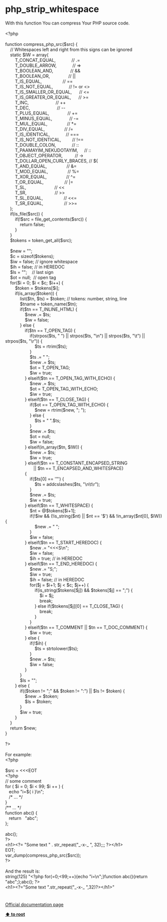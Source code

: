 # php_strip_whitespace




<div class="phpcode"><span class="html">
With this function You can compress Your PHP source code.<br><br><span class="default">&lt;?php<br><br></span><span class="keyword">function </span><span class="default">compress_php_src</span><span class="keyword">(</span><span class="default">$src</span><span class="keyword">) {<br>&#xA0; &#xA0; </span><span class="comment">// Whitespaces left and right from this signs can be ignored<br>&#xA0; &#xA0; </span><span class="keyword">static </span><span class="default">$IW </span><span class="keyword">= array(<br>&#xA0; &#xA0; &#xA0; &#xA0; </span><span class="default">T_CONCAT_EQUAL</span><span class="keyword">,&#xA0; &#xA0; &#xA0; &#xA0; &#xA0; &#xA0;&#xA0; </span><span class="comment">// .=<br>&#xA0; &#xA0; &#xA0; &#xA0; </span><span class="default">T_DOUBLE_ARROW</span><span class="keyword">,&#xA0; &#xA0; &#xA0; &#xA0; &#xA0; &#xA0;&#xA0; </span><span class="comment">// =&gt;<br>&#xA0; &#xA0; &#xA0; &#xA0; </span><span class="default">T_BOOLEAN_AND</span><span class="keyword">,&#xA0; &#xA0; &#xA0; &#xA0; &#xA0; &#xA0; &#xA0; </span><span class="comment">// &amp;&amp;<br>&#xA0; &#xA0; &#xA0; &#xA0; </span><span class="default">T_BOOLEAN_OR</span><span class="keyword">,&#xA0; &#xA0; &#xA0; &#xA0; &#xA0; &#xA0; &#xA0;&#xA0; </span><span class="comment">// ||<br>&#xA0; &#xA0; &#xA0; &#xA0; </span><span class="default">T_IS_EQUAL</span><span class="keyword">,&#xA0; &#xA0; &#xA0; &#xA0; &#xA0; &#xA0; &#xA0; &#xA0;&#xA0; </span><span class="comment">// ==<br>&#xA0; &#xA0; &#xA0; &#xA0; </span><span class="default">T_IS_NOT_EQUAL</span><span class="keyword">,&#xA0; &#xA0; &#xA0; &#xA0; &#xA0; &#xA0;&#xA0; </span><span class="comment">// != or &lt;&gt;<br>&#xA0; &#xA0; &#xA0; &#xA0; </span><span class="default">T_IS_SMALLER_OR_EQUAL</span><span class="keyword">,&#xA0; &#xA0; &#xA0; </span><span class="comment">// &lt;=<br>&#xA0; &#xA0; &#xA0; &#xA0; </span><span class="default">T_IS_GREATER_OR_EQUAL</span><span class="keyword">,&#xA0; &#xA0; &#xA0; </span><span class="comment">// &gt;=<br>&#xA0; &#xA0; &#xA0; &#xA0; </span><span class="default">T_INC</span><span class="keyword">,&#xA0; &#xA0; &#xA0; &#xA0; &#xA0; &#xA0; &#xA0; &#xA0; &#xA0; &#xA0; &#xA0; </span><span class="comment">// ++<br>&#xA0; &#xA0; &#xA0; &#xA0; </span><span class="default">T_DEC</span><span class="keyword">,&#xA0; &#xA0; &#xA0; &#xA0; &#xA0; &#xA0; &#xA0; &#xA0; &#xA0; &#xA0; &#xA0; </span><span class="comment">// --<br>&#xA0; &#xA0; &#xA0; &#xA0; </span><span class="default">T_PLUS_EQUAL</span><span class="keyword">,&#xA0; &#xA0; &#xA0; &#xA0; &#xA0; &#xA0; &#xA0;&#xA0; </span><span class="comment">// +=<br>&#xA0; &#xA0; &#xA0; &#xA0; </span><span class="default">T_MINUS_EQUAL</span><span class="keyword">,&#xA0; &#xA0; &#xA0; &#xA0; &#xA0; &#xA0; &#xA0; </span><span class="comment">// -=<br>&#xA0; &#xA0; &#xA0; &#xA0; </span><span class="default">T_MUL_EQUAL</span><span class="keyword">,&#xA0; &#xA0; &#xA0; &#xA0; &#xA0; &#xA0; &#xA0; &#xA0; </span><span class="comment">// *=<br>&#xA0; &#xA0; &#xA0; &#xA0; </span><span class="default">T_DIV_EQUAL</span><span class="keyword">,&#xA0; &#xA0; &#xA0; &#xA0; &#xA0; &#xA0; &#xA0; &#xA0; </span><span class="comment">// /=<br>&#xA0; &#xA0; &#xA0; &#xA0; </span><span class="default">T_IS_IDENTICAL</span><span class="keyword">,&#xA0; &#xA0; &#xA0; &#xA0; &#xA0; &#xA0;&#xA0; </span><span class="comment">// ===<br>&#xA0; &#xA0; &#xA0; &#xA0; </span><span class="default">T_IS_NOT_IDENTICAL</span><span class="keyword">,&#xA0; &#xA0; &#xA0; &#xA0;&#xA0; </span><span class="comment">// !==<br>&#xA0; &#xA0; &#xA0; &#xA0; </span><span class="default">T_DOUBLE_COLON</span><span class="keyword">,&#xA0; &#xA0; &#xA0; &#xA0; &#xA0; &#xA0;&#xA0; </span><span class="comment">// ::<br>&#xA0; &#xA0; &#xA0; &#xA0; </span><span class="default">T_PAAMAYIM_NEKUDOTAYIM</span><span class="keyword">,&#xA0; &#xA0;&#xA0; </span><span class="comment">// ::<br>&#xA0; &#xA0; &#xA0; &#xA0; </span><span class="default">T_OBJECT_OPERATOR</span><span class="keyword">,&#xA0; &#xA0; &#xA0; &#xA0; &#xA0; </span><span class="comment">// -&gt;<br>&#xA0; &#xA0; &#xA0; &#xA0; </span><span class="default">T_DOLLAR_OPEN_CURLY_BRACES</span><span class="keyword">, </span><span class="comment">// ${<br>&#xA0; &#xA0; &#xA0; &#xA0; </span><span class="default">T_AND_EQUAL</span><span class="keyword">,&#xA0; &#xA0; &#xA0; &#xA0; &#xA0; &#xA0; &#xA0; &#xA0; </span><span class="comment">// &amp;=<br>&#xA0; &#xA0; &#xA0; &#xA0; </span><span class="default">T_MOD_EQUAL</span><span class="keyword">,&#xA0; &#xA0; &#xA0; &#xA0; &#xA0; &#xA0; &#xA0; &#xA0; </span><span class="comment">// %=<br>&#xA0; &#xA0; &#xA0; &#xA0; </span><span class="default">T_XOR_EQUAL</span><span class="keyword">,&#xA0; &#xA0; &#xA0; &#xA0; &#xA0; &#xA0; &#xA0; &#xA0; </span><span class="comment">// ^=<br>&#xA0; &#xA0; &#xA0; &#xA0; </span><span class="default">T_OR_EQUAL</span><span class="keyword">,&#xA0; &#xA0; &#xA0; &#xA0; &#xA0; &#xA0; &#xA0; &#xA0;&#xA0; </span><span class="comment">// |=<br>&#xA0; &#xA0; &#xA0; &#xA0; </span><span class="default">T_SL</span><span class="keyword">,&#xA0; &#xA0; &#xA0; &#xA0; &#xA0; &#xA0; &#xA0; &#xA0; &#xA0; &#xA0; &#xA0;&#xA0; </span><span class="comment">// &lt;&lt;<br>&#xA0; &#xA0; &#xA0; &#xA0; </span><span class="default">T_SR</span><span class="keyword">,&#xA0; &#xA0; &#xA0; &#xA0; &#xA0; &#xA0; &#xA0; &#xA0; &#xA0; &#xA0; &#xA0;&#xA0; </span><span class="comment">// &gt;&gt;<br>&#xA0; &#xA0; &#xA0; &#xA0; </span><span class="default">T_SL_EQUAL</span><span class="keyword">,&#xA0; &#xA0; &#xA0; &#xA0; &#xA0; &#xA0; &#xA0; &#xA0;&#xA0; </span><span class="comment">// &lt;&lt;=<br>&#xA0; &#xA0; &#xA0; &#xA0; </span><span class="default">T_SR_EQUAL</span><span class="keyword">,&#xA0; &#xA0; &#xA0; &#xA0; &#xA0; &#xA0; &#xA0; &#xA0;&#xA0; </span><span class="comment">// &gt;&gt;=<br>&#xA0; &#xA0; </span><span class="keyword">);<br>&#xA0; &#xA0; if(</span><span class="default">is_file</span><span class="keyword">(</span><span class="default">$src</span><span class="keyword">)) {<br>&#xA0; &#xA0; &#xA0; &#xA0; if(!</span><span class="default">$src </span><span class="keyword">= </span><span class="default">file_get_contents</span><span class="keyword">(</span><span class="default">$src</span><span class="keyword">)) {<br>&#xA0; &#xA0; &#xA0; &#xA0; &#xA0; &#xA0; return </span><span class="default">false</span><span class="keyword">;<br>&#xA0; &#xA0; &#xA0; &#xA0; }<br>&#xA0; &#xA0; }<br>&#xA0; &#xA0; </span><span class="default">$tokens </span><span class="keyword">= </span><span class="default">token_get_all</span><span class="keyword">(</span><span class="default">$src</span><span class="keyword">);<br>&#xA0; &#xA0; <br>&#xA0; &#xA0; </span><span class="default">$new </span><span class="keyword">= </span><span class="string">&quot;&quot;</span><span class="keyword">;<br>&#xA0; &#xA0; </span><span class="default">$c </span><span class="keyword">= </span><span class="default">sizeof</span><span class="keyword">(</span><span class="default">$tokens</span><span class="keyword">);<br>&#xA0; &#xA0; </span><span class="default">$iw </span><span class="keyword">= </span><span class="default">false</span><span class="keyword">; </span><span class="comment">// ignore whitespace<br>&#xA0; &#xA0; </span><span class="default">$ih </span><span class="keyword">= </span><span class="default">false</span><span class="keyword">; </span><span class="comment">// in HEREDOC<br>&#xA0; &#xA0; </span><span class="default">$ls </span><span class="keyword">= </span><span class="string">&quot;&quot;</span><span class="keyword">;&#xA0; &#xA0; </span><span class="comment">// last sign<br>&#xA0; &#xA0; </span><span class="default">$ot </span><span class="keyword">= </span><span class="default">null</span><span class="keyword">;&#xA0; </span><span class="comment">// open tag<br>&#xA0; &#xA0; </span><span class="keyword">for(</span><span class="default">$i </span><span class="keyword">= </span><span class="default">0</span><span class="keyword">; </span><span class="default">$i </span><span class="keyword">&lt; </span><span class="default">$c</span><span class="keyword">; </span><span class="default">$i</span><span class="keyword">++) {<br>&#xA0; &#xA0; &#xA0; &#xA0; </span><span class="default">$token </span><span class="keyword">= </span><span class="default">$tokens</span><span class="keyword">[</span><span class="default">$i</span><span class="keyword">];<br>&#xA0; &#xA0; &#xA0; &#xA0; if(</span><span class="default">is_array</span><span class="keyword">(</span><span class="default">$token</span><span class="keyword">)) {<br>&#xA0; &#xA0; &#xA0; &#xA0; &#xA0; &#xA0; list(</span><span class="default">$tn</span><span class="keyword">, </span><span class="default">$ts</span><span class="keyword">) = </span><span class="default">$token</span><span class="keyword">; </span><span class="comment">// tokens: number, string, line<br>&#xA0; &#xA0; &#xA0; &#xA0; &#xA0; &#xA0; </span><span class="default">$tname </span><span class="keyword">= </span><span class="default">token_name</span><span class="keyword">(</span><span class="default">$tn</span><span class="keyword">);<br>&#xA0; &#xA0; &#xA0; &#xA0; &#xA0; &#xA0; if(</span><span class="default">$tn </span><span class="keyword">== </span><span class="default">T_INLINE_HTML</span><span class="keyword">) {<br>&#xA0; &#xA0; &#xA0; &#xA0; &#xA0; &#xA0; &#xA0; &#xA0; </span><span class="default">$new </span><span class="keyword">.= </span><span class="default">$ts</span><span class="keyword">;<br>&#xA0; &#xA0; &#xA0; &#xA0; &#xA0; &#xA0; &#xA0; &#xA0; </span><span class="default">$iw </span><span class="keyword">= </span><span class="default">false</span><span class="keyword">;<br>&#xA0; &#xA0; &#xA0; &#xA0; &#xA0; &#xA0; } else {<br>&#xA0; &#xA0; &#xA0; &#xA0; &#xA0; &#xA0; &#xA0; &#xA0; if(</span><span class="default">$tn </span><span class="keyword">== </span><span class="default">T_OPEN_TAG</span><span class="keyword">) {<br>&#xA0; &#xA0; &#xA0; &#xA0; &#xA0; &#xA0; &#xA0; &#xA0; &#xA0; &#xA0; if(</span><span class="default">strpos</span><span class="keyword">(</span><span class="default">$ts</span><span class="keyword">, </span><span class="string">&quot; &quot;</span><span class="keyword">) || </span><span class="default">strpos</span><span class="keyword">(</span><span class="default">$ts</span><span class="keyword">, </span><span class="string">&quot;\n&quot;</span><span class="keyword">) || </span><span class="default">strpos</span><span class="keyword">(</span><span class="default">$ts</span><span class="keyword">, </span><span class="string">&quot;\t&quot;</span><span class="keyword">) || </span><span class="default">strpos</span><span class="keyword">(</span><span class="default">$ts</span><span class="keyword">, </span><span class="string">&quot;\r&quot;</span><span class="keyword">)) {<br>&#xA0; &#xA0; &#xA0; &#xA0; &#xA0; &#xA0; &#xA0; &#xA0; &#xA0; &#xA0; &#xA0; &#xA0; </span><span class="default">$ts </span><span class="keyword">= </span><span class="default">rtrim</span><span class="keyword">(</span><span class="default">$ts</span><span class="keyword">);<br>&#xA0; &#xA0; &#xA0; &#xA0; &#xA0; &#xA0; &#xA0; &#xA0; &#xA0; &#xA0; }<br>&#xA0; &#xA0; &#xA0; &#xA0; &#xA0; &#xA0; &#xA0; &#xA0; &#xA0; &#xA0; </span><span class="default">$ts </span><span class="keyword">.= </span><span class="string">&quot; &quot;</span><span class="keyword">;<br>&#xA0; &#xA0; &#xA0; &#xA0; &#xA0; &#xA0; &#xA0; &#xA0; &#xA0; &#xA0; </span><span class="default">$new </span><span class="keyword">.= </span><span class="default">$ts</span><span class="keyword">;<br>&#xA0; &#xA0; &#xA0; &#xA0; &#xA0; &#xA0; &#xA0; &#xA0; &#xA0; &#xA0; </span><span class="default">$ot </span><span class="keyword">= </span><span class="default">T_OPEN_TAG</span><span class="keyword">;<br>&#xA0; &#xA0; &#xA0; &#xA0; &#xA0; &#xA0; &#xA0; &#xA0; &#xA0; &#xA0; </span><span class="default">$iw </span><span class="keyword">= </span><span class="default">true</span><span class="keyword">;<br>&#xA0; &#xA0; &#xA0; &#xA0; &#xA0; &#xA0; &#xA0; &#xA0; } elseif(</span><span class="default">$tn </span><span class="keyword">== </span><span class="default">T_OPEN_TAG_WITH_ECHO</span><span class="keyword">) {<br>&#xA0; &#xA0; &#xA0; &#xA0; &#xA0; &#xA0; &#xA0; &#xA0; &#xA0; &#xA0; </span><span class="default">$new </span><span class="keyword">.= </span><span class="default">$ts</span><span class="keyword">;<br>&#xA0; &#xA0; &#xA0; &#xA0; &#xA0; &#xA0; &#xA0; &#xA0; &#xA0; &#xA0; </span><span class="default">$ot </span><span class="keyword">= </span><span class="default">T_OPEN_TAG_WITH_ECHO</span><span class="keyword">;<br>&#xA0; &#xA0; &#xA0; &#xA0; &#xA0; &#xA0; &#xA0; &#xA0; &#xA0; &#xA0; </span><span class="default">$iw </span><span class="keyword">= </span><span class="default">true</span><span class="keyword">;<br>&#xA0; &#xA0; &#xA0; &#xA0; &#xA0; &#xA0; &#xA0; &#xA0; } elseif(</span><span class="default">$tn </span><span class="keyword">== </span><span class="default">T_CLOSE_TAG</span><span class="keyword">) {<br>&#xA0; &#xA0; &#xA0; &#xA0; &#xA0; &#xA0; &#xA0; &#xA0; &#xA0; &#xA0; if(</span><span class="default">$ot </span><span class="keyword">== </span><span class="default">T_OPEN_TAG_WITH_ECHO</span><span class="keyword">) {<br>&#xA0; &#xA0; &#xA0; &#xA0; &#xA0; &#xA0; &#xA0; &#xA0; &#xA0; &#xA0; &#xA0; &#xA0; </span><span class="default">$new </span><span class="keyword">= </span><span class="default">rtrim</span><span class="keyword">(</span><span class="default">$new</span><span class="keyword">, </span><span class="string">&quot;; &quot;</span><span class="keyword">);<br>&#xA0; &#xA0; &#xA0; &#xA0; &#xA0; &#xA0; &#xA0; &#xA0; &#xA0; &#xA0; } else {<br>&#xA0; &#xA0; &#xA0; &#xA0; &#xA0; &#xA0; &#xA0; &#xA0; &#xA0; &#xA0; &#xA0; &#xA0; </span><span class="default">$ts </span><span class="keyword">= </span><span class="string">&quot; &quot;</span><span class="keyword">.</span><span class="default">$ts</span><span class="keyword">;<br>&#xA0; &#xA0; &#xA0; &#xA0; &#xA0; &#xA0; &#xA0; &#xA0; &#xA0; &#xA0; }<br>&#xA0; &#xA0; &#xA0; &#xA0; &#xA0; &#xA0; &#xA0; &#xA0; &#xA0; &#xA0; </span><span class="default">$new </span><span class="keyword">.= </span><span class="default">$ts</span><span class="keyword">;<br>&#xA0; &#xA0; &#xA0; &#xA0; &#xA0; &#xA0; &#xA0; &#xA0; &#xA0; &#xA0; </span><span class="default">$ot </span><span class="keyword">= </span><span class="default">null</span><span class="keyword">;<br>&#xA0; &#xA0; &#xA0; &#xA0; &#xA0; &#xA0; &#xA0; &#xA0; &#xA0; &#xA0; </span><span class="default">$iw </span><span class="keyword">= </span><span class="default">false</span><span class="keyword">;<br>&#xA0; &#xA0; &#xA0; &#xA0; &#xA0; &#xA0; &#xA0; &#xA0; } elseif(</span><span class="default">in_array</span><span class="keyword">(</span><span class="default">$tn</span><span class="keyword">, </span><span class="default">$IW</span><span class="keyword">)) {<br>&#xA0; &#xA0; &#xA0; &#xA0; &#xA0; &#xA0; &#xA0; &#xA0; &#xA0; &#xA0; </span><span class="default">$new </span><span class="keyword">.= </span><span class="default">$ts</span><span class="keyword">;<br>&#xA0; &#xA0; &#xA0; &#xA0; &#xA0; &#xA0; &#xA0; &#xA0; &#xA0; &#xA0; </span><span class="default">$iw </span><span class="keyword">= </span><span class="default">true</span><span class="keyword">;<br>&#xA0; &#xA0; &#xA0; &#xA0; &#xA0; &#xA0; &#xA0; &#xA0; } elseif(</span><span class="default">$tn </span><span class="keyword">== </span><span class="default">T_CONSTANT_ENCAPSED_STRING<br>&#xA0; &#xA0; &#xA0; &#xA0; &#xA0; &#xA0; &#xA0; &#xA0; &#xA0; &#xA0; &#xA0;&#xA0; </span><span class="keyword">|| </span><span class="default">$tn </span><span class="keyword">== </span><span class="default">T_ENCAPSED_AND_WHITESPACE</span><span class="keyword">)<br>&#xA0; &#xA0; &#xA0; &#xA0; &#xA0; &#xA0; &#xA0; &#xA0; {<br>&#xA0; &#xA0; &#xA0; &#xA0; &#xA0; &#xA0; &#xA0; &#xA0; &#xA0; &#xA0; if(</span><span class="default">$ts</span><span class="keyword">[</span><span class="default">0</span><span class="keyword">] == </span><span class="string">&apos;&quot;&apos;</span><span class="keyword">) {<br>&#xA0; &#xA0; &#xA0; &#xA0; &#xA0; &#xA0; &#xA0; &#xA0; &#xA0; &#xA0; &#xA0; &#xA0; </span><span class="default">$ts </span><span class="keyword">= </span><span class="default">addcslashes</span><span class="keyword">(</span><span class="default">$ts</span><span class="keyword">, </span><span class="string">&quot;\n\t\r&quot;</span><span class="keyword">);<br>&#xA0; &#xA0; &#xA0; &#xA0; &#xA0; &#xA0; &#xA0; &#xA0; &#xA0; &#xA0; }<br>&#xA0; &#xA0; &#xA0; &#xA0; &#xA0; &#xA0; &#xA0; &#xA0; &#xA0; &#xA0; </span><span class="default">$new </span><span class="keyword">.= </span><span class="default">$ts</span><span class="keyword">;<br>&#xA0; &#xA0; &#xA0; &#xA0; &#xA0; &#xA0; &#xA0; &#xA0; &#xA0; &#xA0; </span><span class="default">$iw </span><span class="keyword">= </span><span class="default">true</span><span class="keyword">;<br>&#xA0; &#xA0; &#xA0; &#xA0; &#xA0; &#xA0; &#xA0; &#xA0; } elseif(</span><span class="default">$tn </span><span class="keyword">== </span><span class="default">T_WHITESPACE</span><span class="keyword">) {<br>&#xA0; &#xA0; &#xA0; &#xA0; &#xA0; &#xA0; &#xA0; &#xA0; &#xA0; &#xA0; </span><span class="default">$nt </span><span class="keyword">= @</span><span class="default">$tokens</span><span class="keyword">[</span><span class="default">$i</span><span class="keyword">+</span><span class="default">1</span><span class="keyword">];<br>&#xA0; &#xA0; &#xA0; &#xA0; &#xA0; &#xA0; &#xA0; &#xA0; &#xA0; &#xA0; if(!</span><span class="default">$iw </span><span class="keyword">&amp;&amp; (!</span><span class="default">is_string</span><span class="keyword">(</span><span class="default">$nt</span><span class="keyword">) || </span><span class="default">$nt </span><span class="keyword">== </span><span class="string">&apos;$&apos;</span><span class="keyword">) &amp;&amp; !</span><span class="default">in_array</span><span class="keyword">(</span><span class="default">$nt</span><span class="keyword">[</span><span class="default">0</span><span class="keyword">], </span><span class="default">$IW</span><span class="keyword">)) {<br>&#xA0; &#xA0; &#xA0; &#xA0; &#xA0; &#xA0; &#xA0; &#xA0; &#xA0; &#xA0; &#xA0; &#xA0; </span><span class="default">$new </span><span class="keyword">.= </span><span class="string">&quot; &quot;</span><span class="keyword">;<br>&#xA0; &#xA0; &#xA0; &#xA0; &#xA0; &#xA0; &#xA0; &#xA0; &#xA0; &#xA0; }<br>&#xA0; &#xA0; &#xA0; &#xA0; &#xA0; &#xA0; &#xA0; &#xA0; &#xA0; &#xA0; </span><span class="default">$iw </span><span class="keyword">= </span><span class="default">false</span><span class="keyword">;<br>&#xA0; &#xA0; &#xA0; &#xA0; &#xA0; &#xA0; &#xA0; &#xA0; } elseif(</span><span class="default">$tn </span><span class="keyword">== </span><span class="default">T_START_HEREDOC</span><span class="keyword">) {<br>&#xA0; &#xA0; &#xA0; &#xA0; &#xA0; &#xA0; &#xA0; &#xA0; &#xA0; &#xA0; </span><span class="default">$new </span><span class="keyword">.= </span><span class="string">&quot;&lt;&lt;&lt;S\n&quot;</span><span class="keyword">;<br>&#xA0; &#xA0; &#xA0; &#xA0; &#xA0; &#xA0; &#xA0; &#xA0; &#xA0; &#xA0; </span><span class="default">$iw </span><span class="keyword">= </span><span class="default">false</span><span class="keyword">;<br>&#xA0; &#xA0; &#xA0; &#xA0; &#xA0; &#xA0; &#xA0; &#xA0; &#xA0; &#xA0; </span><span class="default">$ih </span><span class="keyword">= </span><span class="default">true</span><span class="keyword">; </span><span class="comment">// in HEREDOC<br>&#xA0; &#xA0; &#xA0; &#xA0; &#xA0; &#xA0; &#xA0; &#xA0; </span><span class="keyword">} elseif(</span><span class="default">$tn </span><span class="keyword">== </span><span class="default">T_END_HEREDOC</span><span class="keyword">) {<br>&#xA0; &#xA0; &#xA0; &#xA0; &#xA0; &#xA0; &#xA0; &#xA0; &#xA0; &#xA0; </span><span class="default">$new </span><span class="keyword">.= </span><span class="string">&quot;S;&quot;</span><span class="keyword">;<br>&#xA0; &#xA0; &#xA0; &#xA0; &#xA0; &#xA0; &#xA0; &#xA0; &#xA0; &#xA0; </span><span class="default">$iw </span><span class="keyword">= </span><span class="default">true</span><span class="keyword">;<br>&#xA0; &#xA0; &#xA0; &#xA0; &#xA0; &#xA0; &#xA0; &#xA0; &#xA0; &#xA0; </span><span class="default">$ih </span><span class="keyword">= </span><span class="default">false</span><span class="keyword">; </span><span class="comment">// in HEREDOC<br>&#xA0; &#xA0; &#xA0; &#xA0; &#xA0; &#xA0; &#xA0; &#xA0; &#xA0; &#xA0; </span><span class="keyword">for(</span><span class="default">$j </span><span class="keyword">= </span><span class="default">$i</span><span class="keyword">+</span><span class="default">1</span><span class="keyword">; </span><span class="default">$j </span><span class="keyword">&lt; </span><span class="default">$c</span><span class="keyword">; </span><span class="default">$j</span><span class="keyword">++) {<br>&#xA0; &#xA0; &#xA0; &#xA0; &#xA0; &#xA0; &#xA0; &#xA0; &#xA0; &#xA0; &#xA0; &#xA0; if(</span><span class="default">is_string</span><span class="keyword">(</span><span class="default">$tokens</span><span class="keyword">[</span><span class="default">$j</span><span class="keyword">]) &amp;&amp; </span><span class="default">$tokens</span><span class="keyword">[</span><span class="default">$j</span><span class="keyword">] == </span><span class="string">&quot;;&quot;</span><span class="keyword">) {<br>&#xA0; &#xA0; &#xA0; &#xA0; &#xA0; &#xA0; &#xA0; &#xA0; &#xA0; &#xA0; &#xA0; &#xA0; &#xA0; &#xA0; </span><span class="default">$i </span><span class="keyword">= </span><span class="default">$j</span><span class="keyword">;<br>&#xA0; &#xA0; &#xA0; &#xA0; &#xA0; &#xA0; &#xA0; &#xA0; &#xA0; &#xA0; &#xA0; &#xA0; &#xA0; &#xA0; break;<br>&#xA0; &#xA0; &#xA0; &#xA0; &#xA0; &#xA0; &#xA0; &#xA0; &#xA0; &#xA0; &#xA0; &#xA0; } else if(</span><span class="default">$tokens</span><span class="keyword">[</span><span class="default">$j</span><span class="keyword">][</span><span class="default">0</span><span class="keyword">] == </span><span class="default">T_CLOSE_TAG</span><span class="keyword">) {<br>&#xA0; &#xA0; &#xA0; &#xA0; &#xA0; &#xA0; &#xA0; &#xA0; &#xA0; &#xA0; &#xA0; &#xA0; &#xA0; &#xA0; break;<br>&#xA0; &#xA0; &#xA0; &#xA0; &#xA0; &#xA0; &#xA0; &#xA0; &#xA0; &#xA0; &#xA0; &#xA0; }<br>&#xA0; &#xA0; &#xA0; &#xA0; &#xA0; &#xA0; &#xA0; &#xA0; &#xA0; &#xA0; }<br>&#xA0; &#xA0; &#xA0; &#xA0; &#xA0; &#xA0; &#xA0; &#xA0; } elseif(</span><span class="default">$tn </span><span class="keyword">== </span><span class="default">T_COMMENT </span><span class="keyword">|| </span><span class="default">$tn </span><span class="keyword">== </span><span class="default">T_DOC_COMMENT</span><span class="keyword">) {<br>&#xA0; &#xA0; &#xA0; &#xA0; &#xA0; &#xA0; &#xA0; &#xA0; &#xA0; &#xA0; </span><span class="default">$iw </span><span class="keyword">= </span><span class="default">true</span><span class="keyword">;<br>&#xA0; &#xA0; &#xA0; &#xA0; &#xA0; &#xA0; &#xA0; &#xA0; } else {<br>&#xA0; &#xA0; &#xA0; &#xA0; &#xA0; &#xA0; &#xA0; &#xA0; &#xA0; &#xA0; if(!</span><span class="default">$ih</span><span class="keyword">) {<br>&#xA0; &#xA0; &#xA0; &#xA0; &#xA0; &#xA0; &#xA0; &#xA0; &#xA0; &#xA0; &#xA0; &#xA0; </span><span class="default">$ts </span><span class="keyword">= </span><span class="default">strtolower</span><span class="keyword">(</span><span class="default">$ts</span><span class="keyword">);<br>&#xA0; &#xA0; &#xA0; &#xA0; &#xA0; &#xA0; &#xA0; &#xA0; &#xA0; &#xA0; }<br>&#xA0; &#xA0; &#xA0; &#xA0; &#xA0; &#xA0; &#xA0; &#xA0; &#xA0; &#xA0; </span><span class="default">$new </span><span class="keyword">.= </span><span class="default">$ts</span><span class="keyword">;<br>&#xA0; &#xA0; &#xA0; &#xA0; &#xA0; &#xA0; &#xA0; &#xA0; &#xA0; &#xA0; </span><span class="default">$iw </span><span class="keyword">= </span><span class="default">false</span><span class="keyword">;<br>&#xA0; &#xA0; &#xA0; &#xA0; &#xA0; &#xA0; &#xA0; &#xA0; }<br>&#xA0; &#xA0; &#xA0; &#xA0; &#xA0; &#xA0; }<br>&#xA0; &#xA0; &#xA0; &#xA0; &#xA0; &#xA0; </span><span class="default">$ls </span><span class="keyword">= </span><span class="string">&quot;&quot;</span><span class="keyword">;<br>&#xA0; &#xA0; &#xA0; &#xA0; } else {<br>&#xA0; &#xA0; &#xA0; &#xA0; &#xA0; &#xA0; if((</span><span class="default">$token </span><span class="keyword">!= </span><span class="string">&quot;;&quot; </span><span class="keyword">&amp;&amp; </span><span class="default">$token </span><span class="keyword">!= </span><span class="string">&quot;:&quot;</span><span class="keyword">) || </span><span class="default">$ls </span><span class="keyword">!= </span><span class="default">$token</span><span class="keyword">) {<br>&#xA0; &#xA0; &#xA0; &#xA0; &#xA0; &#xA0; &#xA0; &#xA0; </span><span class="default">$new </span><span class="keyword">.= </span><span class="default">$token</span><span class="keyword">;<br>&#xA0; &#xA0; &#xA0; &#xA0; &#xA0; &#xA0; &#xA0; &#xA0; </span><span class="default">$ls </span><span class="keyword">= </span><span class="default">$token</span><span class="keyword">;<br>&#xA0; &#xA0; &#xA0; &#xA0; &#xA0; &#xA0; }<br>&#xA0; &#xA0; &#xA0; &#xA0; &#xA0; &#xA0; </span><span class="default">$iw </span><span class="keyword">= </span><span class="default">true</span><span class="keyword">;<br>&#xA0; &#xA0; &#xA0; &#xA0; }<br>&#xA0; &#xA0; }<br>&#xA0; &#xA0; return </span><span class="default">$new</span><span class="keyword">;<br>}<br><br></span><span class="default">?&gt;<br></span><br>For example:<br><span class="default">&lt;?php<br><br>$src </span><span class="keyword">= &lt;&lt;&lt;EOT<br></span><span class="string">&lt;?php<br>// some comment<br>for ( </span><span class="default">$i</span><span class="string"> = 0; </span><span class="default">$i</span><span class="string"> &lt; 99; </span><span class="default">$i</span><span class="string"> ++ ) {<br>&#xA0;&#xA0; echo &quot;i=</span><span class="keyword">${ </span><span class="default">i </span><span class="keyword">}</span><span class="string">\n&quot;;<br>&#xA0;&#xA0; /* ... */<br>}<br>/** ... */<br>function abc() {<br>&#xA0;&#xA0; return&#xA0;&#xA0; &quot;abc&quot;;<br>};<br><br>abc();<br>?&gt;<br>&lt;h1&gt;&lt;?= &quot;Some text &quot; . str_repeat(&quot;_-x-_ &quot;, 32);;; ?&gt;&lt;/h1&gt;<br></span><span class="keyword">EOT;<br></span><span class="default">var_dump</span><span class="keyword">(</span><span class="default">compress_php_src</span><span class="keyword">(</span><span class="default">$src</span><span class="keyword">));<br></span><span class="default">?&gt;<br></span><br>And the result is:<br>string(125) &quot;<span class="default">&lt;?php </span><span class="keyword">for(=</span><span class="default">0</span><span class="keyword">;&lt;</span><span class="default">99</span><span class="keyword">;++){echo </span><span class="string">&quot;i=\n&quot;</span><span class="keyword">;}function </span><span class="default">abc</span><span class="keyword">(){return </span><span class="string">&quot;abc&quot;</span><span class="keyword">;};</span><span class="default">abc</span><span class="keyword">(); </span><span class="default">?&gt;<br></span>&lt;h1&gt;<span class="default">&lt;?=</span><span class="string">&quot;Some text &quot;</span><span class="keyword">.</span><span class="default">str_repeat</span><span class="keyword">(</span><span class="string">&quot;_-x-_ &quot;</span><span class="keyword">,</span><span class="default">32</span><span class="keyword">)</span><span class="default">?&gt;</span>&lt;/h1&gt;&quot;</span>
</div>
  

#

[Official documentation page](https://www.php.net/manual/en/function.php-strip-whitespace.php)

**[⬆ to root](/)**